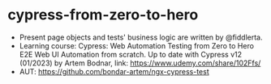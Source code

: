 # cypress-from-zero-to-hero
- Present page objects and tests' business logic are written by @fiddlerta.
- Learning course: Cypress: Web Automation Testing from Zero to Hero
E2E Web UI Automation from scratch. Up to date with Cypress v12 (01/2023) by Artem Bodnar, link: https://www.udemy.com/share/102Ffs/
- AUT: https://github.com/bondar-artem/ngx-cypress-test
